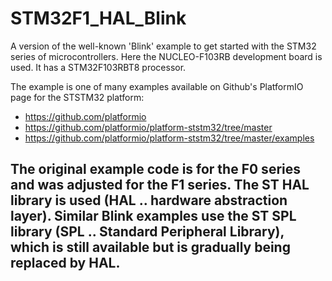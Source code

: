 # STM32F1_HAL_Blink
A version of the well-known 'Blink' example to get started with the STM32 series of microcontrollers.
Here the NUCLEO-F103RB development board is used. It has a STM32F103RBT8 processor.

The example is one of many examples available on Github's PlatformIO page for the STSTM32 platform:
* https://github.com/platformio
* https://github.com/platformio/platform-ststm32/tree/master
* https://github.com/platformio/platform-ststm32/tree/master/examples

The original example code is for the F0 series and was adjusted for the F1 series. 
The ST HAL library is used (HAL .. hardware abstraction layer).
Similar Blink examples use the ST SPL library (SPL .. Standard Peripheral Library), which is still available but is gradually being replaced by HAL.
--
